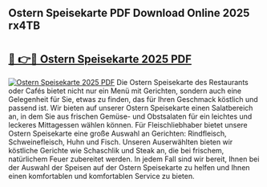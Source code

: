 ## Ostern Speisekarte PDF Download Online 2025 rx4TB

# <h2><a href="http://gcan28o.nevu.top/?p=Ostern+Speisekarte">🔗 👉🔴 Ostern Speisekarte 2025 PDF</a></h2>

[![Ostern Speisekarte 2025 PDF](https://i.imgur.com/dBaPXMq.png)](http://gcan28o.nevu.top/?p=Ostern+Speisekarte)
Die Ostern Speisekarte des Restaurants oder Cafés bietet nicht nur ein Menü mit Gerichten, sondern auch eine Gelegenheit für Sie, etwas zu finden, das für Ihren Geschmack köstlich und passend ist. Wir bieten auf unserer Ostern Speisekarte einen Salatbereich an, in dem Sie aus frischen Gemüse- und Obstsalaten für ein leichtes und leckeres Mittagessen wählen können. Für Fleischliebhaber bietet unsere Ostern Speisekarte eine große Auswahl an Gerichten: Rindfleisch, Schweinefleisch, Huhn und Fisch. Unseren Auserwählten bieten wir köstliche Gerichte wie Schaschlik und Steak an, die bei frischem, natürlichem Feuer zubereitet werden. In jedem Fall sind wir bereit, Ihnen bei der Auswahl der Speisen auf der Ostern Speisekarte zu helfen und Ihnen einen komfortablen und komfortablen Service zu bieten.
